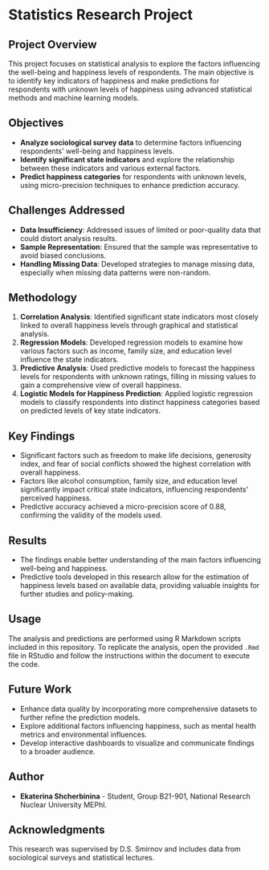 # Statistics Research Project

## Project Overview
This project focuses on statistical analysis to explore the factors influencing the well-being and happiness levels of respondents. The main objective is to identify key indicators of happiness and make predictions for respondents with unknown levels of happiness using advanced statistical methods and machine learning models.

## Objectives
- **Analyze sociological survey data** to determine factors influencing respondents' well-being and happiness levels.
- **Identify significant state indicators** and explore the relationship between these indicators and various external factors.
- **Predict happiness categories** for respondents with unknown levels, using micro-precision techniques to enhance prediction accuracy.

## Challenges Addressed
- **Data Insufficiency**: Addressed issues of limited or poor-quality data that could distort analysis results.
- **Sample Representation**: Ensured that the sample was representative to avoid biased conclusions.
- **Handling Missing Data**: Developed strategies to manage missing data, especially when missing data patterns were non-random.

## Methodology
1. **Correlation Analysis**: Identified significant state indicators most closely linked to overall happiness levels through graphical and statistical analysis.
2. **Regression Models**: Developed regression models to examine how various factors such as income, family size, and education level influence the state indicators.
3. **Predictive Analysis**: Used predictive models to forecast the happiness levels for respondents with unknown ratings, filling in missing values to gain a comprehensive view of overall happiness.
4. **Logistic Models for Happiness Prediction**: Applied logistic regression models to classify respondents into distinct happiness categories based on predicted levels of key state indicators.

## Key Findings
- Significant factors such as freedom to make life decisions, generosity index, and fear of social conflicts showed the highest correlation with overall happiness.
- Factors like alcohol consumption, family size, and education level significantly impact critical state indicators, influencing respondents' perceived happiness.
- Predictive accuracy achieved a micro-precision score of 0.88, confirming the validity of the models used.

## Results
- The findings enable better understanding of the main factors influencing well-being and happiness.
- Predictive tools developed in this research allow for the estimation of happiness levels based on available data, providing valuable insights for further studies and policy-making.

## Usage
The analysis and predictions are performed using R Markdown scripts included in this repository. To replicate the analysis, open the provided `.Rmd` file in RStudio and follow the instructions within the document to execute the code.

## Future Work
- Enhance data quality by incorporating more comprehensive datasets to further refine the prediction models.
- Explore additional factors influencing happiness, such as mental health metrics and environmental influences.
- Develop interactive dashboards to visualize and communicate findings to a broader audience.

## Author
- **Ekaterina Shcherbinina** - Student, Group B21-901, National Research Nuclear University MEPhI.

## Acknowledgments
This research was supervised by D.S. Smirnov and includes data from sociological surveys and statistical lectures.
